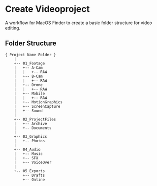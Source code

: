 # Create Videoproject

A workflow for MacOS Finder to create a basic folder structure for video editing.

## Folder Structure

```
{ Project Name Folder }
	|
	+-- 01_Footage
	|   +-- A-Cam
	|   |   +-- RAW
	|   +-- B-Cam
	|   |   +-- RAW
	|   +-- Drone
	|   |   +-- RAW
	|   +-- Mobile
	|   |   +-- RAW
	|   +-- MotionGraphics
	|   +-- ScreenCapture
	|   +-- Sound
	|
	+-- 02_ProjectFiles
	|   +-- Archive
	|   +-- Documents
	|
	+-- 03_Graphics
	|   +-- Photos
	|
	+-- 04_Audio
	|   +-- Music
	|   +-- SFX
	|   +-- VoiceOver
	|
	+-- 05_Exports
		+-- Drafts
		+-- Online
```
